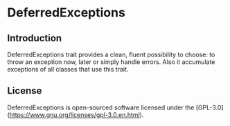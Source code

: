 # DeferredExceptions

## Introduction

DeferredExceptions trait provides a clean, fluent possibility to choose: to throw
an exception now, later or simply handle errors. Also it accumulate exceptions
of all classes that use this trait.

## License

DeferredExceptions is open-sourced software licensed under the [GPL-3.0] (https://www.gnu.org/licenses/gpl-3.0.en.html).

